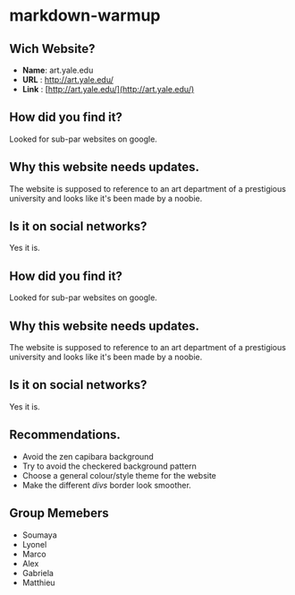 
# markdown-warmup

## Wich Website?
* **Name**: art.yale.edu
* **URL** : http://art.yale.edu/
* **Link** : [http://art.yale.edu/](http://art.yale.edu/)
## How did you find it?
Looked for sub-par websites on google.
## Why this website needs updates.
The website is supposed to reference to an art department of a prestigious university and looks like it's been made by a noobie.
## Is it on social networks?
Yes it is.
## How did you find it?
Looked for sub-par websites on google.
## Why this website needs updates.
The website is supposed to reference to an art department of a prestigious university and looks like it's been made by a noobie.
## Is it on social networks?
Yes it is.
## Recommendations.
* Avoid the zen capibara background
* Try to avoid the checkered background pattern
* Choose a general colour/style theme for the website
* Make the different *divs* border look smoother.

## Group Memebers
- Soumaya
- Lyonel
- Marco
- Alex
- Gabriela
- Matthieu




